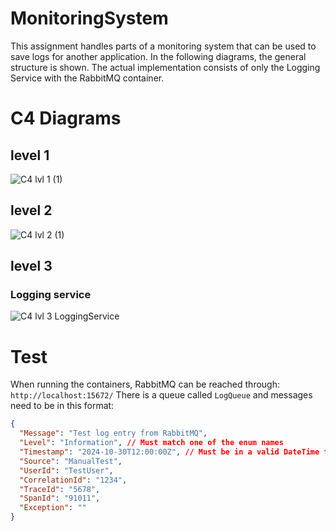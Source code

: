 # MonitoringSystem
This assignment handles parts of a monitoring system that can be used to save logs for another application. 
In the following diagrams, the general structure is shown. 
The actual implementation consists of only the Logging Service with the RabbitMQ container. 

# C4 Diagrams
## level 1
![C4 lvl 1 (1)](https://github.com/user-attachments/assets/466e8775-691d-422a-a8ae-270a72ab9ab6)

## level 2
![C4 lvl 2 (1)](https://github.com/user-attachments/assets/ca163b36-01e1-4681-88ce-2c1b64e0c3a0)

## level 3
### Logging service
![C4 lvl 3 LoggingService](https://github.com/user-attachments/assets/9e2803ab-dcd4-46aa-a843-345d648044b9)

# Test
When running the containers, RabbitMQ can be reached through: `http://localhost:15672/`
There is a queue called `LogQueue` and messages need to be in this format: 
```json
{
  "Message": "Test log entry from RabbitMQ",
  "Level": "Information", // Must match one of the enum names
  "Timestamp": "2024-10-30T12:00:00Z", // Must be in a valid DateTime format
  "Source": "ManualTest",
  "UserId": "TestUser",
  "CorrelationId": "1234",
  "TraceId": "5678",
  "SpanId": "91011",
  "Exception": ""
}
```
